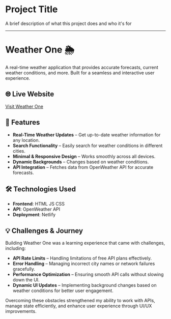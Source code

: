 
# Project Title

A brief description of what this project does and who it's for

   

---

# Weather One 🌦️  

A real-time weather application that provides accurate forecasts, current weather conditions, and more. Built for a seamless and interactive user experience.  

## 🌐 Live Website  
[Visit Weather One](https://weatherone-1.netlify.app/)  

## 🚀 Features  
- **Real-Time Weather Updates** – Get up-to-date weather information for any location.  
- **Search Functionality** – Easily search for weather conditions in different cities.  
- **Minimal & Responsive Design** – Works smoothly across all devices.  
- **Dynamic Backgrounds** – Changes based on weather conditions.  
- **API Integration** – Fetches data from OpenWeather API for accurate forecasts.  

## 🛠️ Technologies Used  
- **Frontend**: HTML JS CSS  
- **API**: OpenWeather API  
- **Deployment**: Netlify  

## 💡 Challenges & Journey  
Building Weather One was a learning experience that came with challenges, including:  
- **API Rate Limits** – Handling limitations of free API plans effectively.  
- **Error Handling** – Managing incorrect city names or network failures gracefully.  
- **Performance Optimization** – Ensuring smooth API calls without slowing down the UI.  
- **Dynamic UI Updates** – Implementing background changes based on weather conditions for better user engagement.  

Overcoming these obstacles strengthened my ability to work with APIs, manage state efficiently, and enhance user experience through UI/UX improvements.  
 
 
